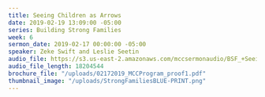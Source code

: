 ```yaml
---
title: Seeing Children as Arrows
date: 2019-02-19 13:09:00 -05:00
series: Building Strong Families
week: 6
sermon_date: 2019-02-17 00:00:00 -05:00
speaker: Zeke Swift and Leslie Seetin
audio_file: https://s3.us-east-2.amazonaws.com/mccsermonaudio/BSF_+Seeing+Children+as+Arrows.lite.mp3
audio_file_length: 18204544
brochure_file: "/uploads/02172019_MCCProgram_proof1.pdf"
thumbnail_image: "/uploads/StrongFamiliesBLUE-PRINT.png"
---
```

